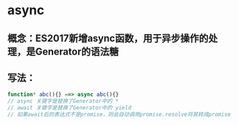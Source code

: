 # async
## 概念：ES2017新增async函数，用于异步操作的处理，是Generator的语法糖
## 写法：
```javascript
function* abc(){} ==> async abc(){}
// async 关键字是替换了Generator中的 *
// await 关键字是替换了Generator中的 yield
// 如果await后的表达式不是promise，则会自动调用promise.resolve将其转成promise对象(不是promise的对象必然会触发resolve方法)
```